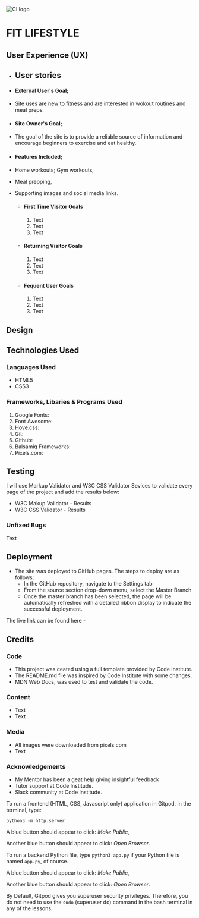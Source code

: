 ![CI logo](https://codeinstitute.s3.amazonaws.com/fullstack/ci_logo_small.png)

# FIT LIFESTYLE

## User Experience (UX)

- ## User stories

 - #### External User's Goal;
  - Site uses are new to fitness and are interested in wokout routines and meal preps.
 - #### Site Owner's Goal;
  - The goal of the site is to provide a reliable source of information and encourage beginners to exercise and eat healthy.
 - #### Features Included;
  - Home workouts; Gym workouts,
  - Meal prepping,
  - Supporting images and social media links.

    - #### First Time Visitor Goals
        1. Text
        2. Text
        3. Text

    - #### Returning Visitor Goals
        1. Text
        2. Text
        3. Text

    - #### Fequent User Goals
        1. Text
        2. Text
        3. Text

## Design
## Technologies Used

### Languages Used
 - HTML5
 - CSS3

 ### Frameworks, Libaries & Programs Used
 1. Google Fonts:
 2. Font Awesome:
 3. Hove.css:
 4. Git:
 5. Github:
 6. Balsamiq Frameworks:
 7. Pixels.com:

## Testing
I will use Markup Validator and W3C CSS Validator Sevices to validate every page of the project and add the results below:
 - W3C Makup Validator - Results
 - W3C CSS Validator - Results

### Unfixed Bugs
Text

## Deployment
 - The site was deployed to GitHub pages. The steps to deploy are as follows:
   - In the GitHub repository, navigate to the Settings tab
   - From the source section drop-down menu, select the Master Branch
   - Once the master branch has been selected, the page will be automatically refreshed with a detailed ribbon display to indicate the successful deployment.

The live link can be found here - 

## Credits
### Code
   - This project was ceated using a full template provided by Code Institute.
   - The README.md file was inspired by Code Institute with some changes.
   - MDN Web Docs, was used to test and validate the code.

### Content
   - Text
   - Text

### Media
   - All images were downloaded from pixels.com
   - Text

### Acknowledgements
   - My Mentor has been a geat help giving insightful feedback
   - Tutor support at Code Institude.
   - Slack community at Code Institude.


To run a frontend (HTML, CSS, Javascript only) application in Gitpod, in the terminal, type:

`python3 -m http.server`

A blue button should appear to click: _Make Public_,

Another blue button should appear to click: _Open Browser_.

To run a backend Python file, type `python3 app.py` if your Python file is named `app.py`, of course.

A blue button should appear to click: _Make Public_,

Another blue button should appear to click: _Open Browser_.

By Default, Gitpod gives you superuser security privileges. Therefore, you do not need to use the `sudo` (superuser do) command in the bash terminal in any of the lessons.
